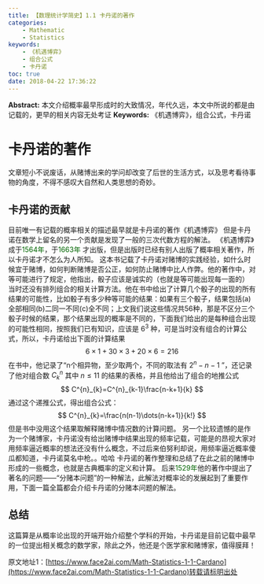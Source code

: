 ```yaml
---
title: 【数理统计学简史】1.1 卡丹诺的著作
categories:
    - Mathematic
    - Statistics
keywords:
    - 《机遇博弈》
    - 组合公式
    - 卡丹诺
toc: true
date: 2018-04-22 17:36:22
---
```


**Abstract:** 本文介绍概率最早形成时的大致情况，年代久远，本文中所说的都是由记载的，更早的相关内容无处考证
**Keywords:** 《机遇博弈》，组合公式，卡丹诺

<!--more-->
# 卡丹诺的著作
文章短小不说废话，从赌博出来的学问却改变了后世的生活方式，以及思考看待事物的角度，不得不感叹大自然和人类思想的奇妙。
## 卡丹诺的贡献
目前唯一有记载的概率相关的描述最早就是卡丹诺的著作《机遇博弈》 但是卡丹诺在数学上留名的另一个贡献是发现了一般的三次代数方程的解法。
《机遇博弈》成于<font color="006600">1564年</font>，于<font color="006600">1663年</font> 才出版，但是出版时已经有别人出版了概率相关著作，所以卡丹诺才不怎么为人所知。
这本书记载了卡丹诺对赌博的实践经验，如什么时候宜于赌博，如何判断赌博是否公正，如何防止赌博中比人作弊。他的著作中，对等可能进行了规定，他指出，骰子应该是诚实的（也就是等可能出现每一面的）
当时还没有排列组合的相关计算方法。他在书中给出了计算几个骰子的出现的所有结果的可能性，比如骰子有多少种等可能的结果：如果有三个骰子，结果包括(a)全部相同(b)二同一不同(c)全不同；上文我们说这些情况共56种，那是不区分三个骰子时候的结果，那个结果出现的概率是不同的，下面我们给出的是每种组合出现的可能性相同，按照我们已有知识，应该是 $6^3$ 种，可是当时没有组合的计算公式，所以，卡丹诺给出下面的计算结果
$$
6\times 1+30\times 3 +20\times 6=216
$$
在书中，他记录了“n个相异物，至少取两个，不同的取法有 $2^n-n-1$ ”，还记录了他对组合数 $C_{k}^{n}$ 其中 $n\leq 11$ 的结果的表格，并且他给出了组合的地推公式
$$
C^{n}_{k}=C^{n}_{k-1}\frac{n-k+1}{k}
$$
通过这个递推公式，得出组合公式：
$$
C^{n}_{k}=\frac{n(n-1)\dots(n-k+1)}{k!}
$$
但是书中没用这个结果取解释赌博中情况数的计算问题。
另一个比较遗憾的是作为一个赌博家，卡丹诺没有给出赌博中结果出现的频率记载，可能是的昂视大家对用频率逼近概率的想法还没有什么概念，不过后来伯努利却说，用频率逼近概率傻瓜都知道，卡丹诺莫名中枪。。哈哈
卡丹诺的著作整理和总结了在此之前的赌博中形成的一些概念，也就是古典概率的定义和计算。
后来<font color="006600">1529年</font>他的著作中提出了著名的问题——“分赌本问题”的一种解法，此解法对概率论的发展起到了重要作用，下面一篇全篇都会介绍卡丹诺的分赌本问题的解法。
## 总结
这篇算是从概率论出现的开端开始介绍整个学科的开始，卡丹诺是目前记载中最早的一位提出相关概念的数学家，除此之外，他还是个医学家和赌博家，值得膜拜！





原文地址1：[https://www.face2ai.com/Math-Statistics-1-1-Cardano](https://www.face2ai.com/Math-Statistics-1-1-Cardano)转载请标明出处
